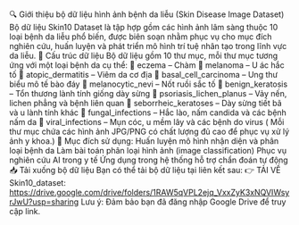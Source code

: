 
🔍 Giới thiệu bộ dữ liệu hình ảnh bệnh da liễu (Skin Disease Image Dataset)
Bộ dữ liệu Skin10 Dataset là tập hợp gồm các hình ảnh lâm sàng thuộc 10 loại bệnh da liễu phổ biến, được biên soạn nhằm phục vụ cho mục đích nghiên cứu, huấn luyện và phát triển mô hình trí tuệ nhân tạo trong lĩnh vực da liễu.
📂 Cấu trúc dữ liệu
Bộ dữ liệu gồm 10 thư mục, mỗi thư mục tương ứng với một loại bệnh da cụ thể:
📂 eczema – Chàm
📂 melanoma – U ác hắc tố
📂 atopic_dermatitis – Viêm da cơ địa
📂 basal_cell_carcinoma – Ung thư biểu mô tế bào đáy
📂 melanocytic_nevi – Nốt ruồi sắc tố
📂 benign_keratosis – Tổn thương lành tính giống dày sừng
📂 psoriasis_lichen_planus – Vảy nến, lichen phẳng và bệnh liên quan
📂 seborrheic_keratoses – Dày sừng tiết bã và u lành tính khác
📂 fungal_infections – Hắc lào, nấm candida và các bệnh nấm da
📂 viral_infections – Mụn cóc, u mềm lây và các bệnh do virus
( Mỗi thư mục chứa các hình ảnh JPG/PNG có chất lượng đủ cao để phục vụ xử lý ảnh y khoa.)
🎯 Mục đích sử dụng:
Huấn luyện mô hình nhận diện và phân loại bệnh da
Làm bài toán phân loại hình ảnh (image classification)
Phục vụ nghiên cứu AI trong y tế
Ứng dụng trong hệ thống hỗ trợ chẩn đoán tự động
📥 Tải xuống bộ dữ liệu
Bạn có thể tải bộ dữ liệu tại liên kết sau:
👉 TẢI VỀ Skin10_dataset: https://drive.google.com/drive/folders/1RAW5qVPL2ejq_VxxZyK3xNQVIWsyrJwU?usp=sharing
Lưu ý: Đảm bảo bạn đã đăng nhập Google Drive để truy cập link.
